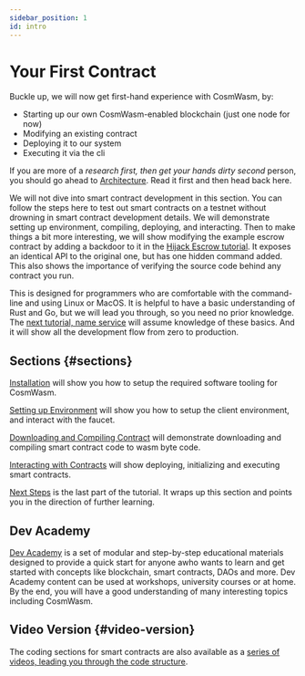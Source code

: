 ```yaml
---
sidebar_position: 1
id: intro
---
```


# Your First Contract

Buckle up, we will now get first-hand experience with CosmWasm, by:

- Starting up our own CosmWasm-enabled blockchain (just one node for now)
- Modifying an existing contract
- Deploying it to our system
- Executing it via the cli

If you are more of a *research first, then get your hands dirty second* person, you should go ahead
to [Architecture](/03-architecture/01-multichain.md). Read it first and then head back here.

We will not dive into smart contract development in this section. You can follow the steps here to test out smart
contracts on a testnet without drowning in smart contract development details. We will demonstrate setting up
environment, compiling, deploying, and interacting. Then to make things a bit more interesting, we will show modifying
the example escrow contract by adding a backdoor to it in the [Hijack Escrow tutorial](/tutorials/hijack-escrow/intro).
It exposes an identical API to the original one, but has one hidden command added. This also shows the importance of
verifying the source code behind any contract you run.

This is designed for programmers who are comfortable with the command-line and using Linux or MacOS. It is helpful to
have a basic understanding of Rust and Go, but we will lead you through, so you need no prior knowledge.
The [next tutorial, name service](/tutorials/name-service/intro) will assume knowledge of these basics. And it will show
all the development flow from zero to production.

## Sections {#sections}

[Installation](02-installation.md) will show you how to setup the required software tooling for CosmWasm.

[Setting up Environment](03-setting-env.md) will show you how to setup the client environment, and interact with the
faucet.

[Downloading and Compiling Contract](04-compile-contract.md) will demonstrate downloading and compiling smart contract
code to wasm byte code.

[Interacting with Contracts](05-interact-with-contract.md) will show deploying, initializing and executing smart
contracts.

[Next Steps](06-next-steps.md) is the last part of the tutorial. It wraps up this section and points you in the
direction of further learning.

## Dev Academy

[Dev Academy](/dev-academy/intro) is a set of modular and step-by-step educational materials designed to
provide
a quick start for anyone awho wants to learn and get started with concepts like blockchain, smart contracts, DAOs and
more. Dev Academy content can be used at workshops, university courses or at home. By the end, you will have a good
understanding of many interesting topics including CosmWasm.

## Video Version {#video-version}

The coding sections for smart contracts are also available as
a [series of videos, leading you through the code structure](https://vimeo.com/showcase/6671477).
